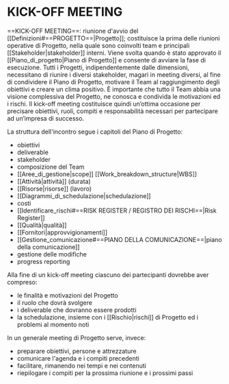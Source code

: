 # KICK-OFF MEETING
==KICK-OFF MEETING==: riunione d'avvio del [[Definizioni#==PROGETTO==|Progetto]]; costituisce la prima delle riunioni operative di Progetto, nella quale sono coinvolti team e principali [[Stakeholder|stakeholder]] interni. Viene svolta quando è stato approvato il [[Piano_di_progetto|Piano di Progetto]] e consente di avviare la fase di esecuzione.
Tutti i Progetti, indipendentemente dalle dimensioni, necessitano di riunire i diversi stakeholder, magari in meeting diversi, al fine di condividere il Piano di Progetto, motivare il Team al raggiungimento degli obiettivi e creare un clima positivo. È importante che tutto il Team abbia una visione complessiva del Progetto, ne conosca e condivida le motivazioni ed i rischi. Il kick-off meeting costituisce quindi un’ottima occasione per precisare obiettivi, ruoli, compiti e responsabilità necessari per partecipare ad un’impresa di successo.

La struttura dell'incontro segue i capitoli del Piano di Progetto:
- obiettivi
- deliverable
- stakeholder
- composizione del Team
- [[Aree_di_gestione|scope]] [[Work_breakdown_structure|WBS]]
- [[Attività|attività]] (durata)
- [[Risorse|risorse]] (lavoro)
- [[Diagrammi_di_schedulazione|schedulazione]]
- costi
- [[Identificare_rischi#==RISK REGISTER / REGISTRO DEI RISCHI==|Risk Register]]
- [[Qualità|qualità]]
- [[Fornitori|approvvigionamenti]]
- [[Gestione_comunicazione#==PIANO DELLA COMUNICAZIONE==|piano della comunicazione]]
- gestione delle modifiche
- progress reporting

Alla fine di un kick-off meeting ciascuno dei partecipanti dovrebbe aver compreso:
- le finalità e motivazioni del Progetto
- il ruolo che dovrà svolgere
- i deliverable che dovranno essere prodotti
- la schedulazione, insieme con i [[Rischio|rischi]] di Progetto ed i problemi al momento noti

In un generale meeting di Progetto serve, invece:
- preparare obiettivi, persone e attrezzature
- comunicare l'agenda e i compiti precedenti
- facilitare, rimanendo nei tempi e nei contenuti
- riepilogare i compiti per la prossima riunione e i prossimi passi